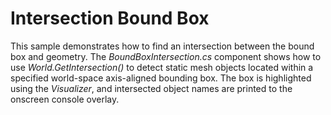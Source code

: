 # Intersection Bound Box

This sample demonstrates how to find an intersection between the bound box and geometry.
The *BoundBoxIntersection.cs* component shows how to use *World.GetIntersection()* to detect static mesh objects located within a specified world-space axis-aligned bounding box. The box is highlighted using the *Visualizer*, and intersected object names are printed to the onscreen console overlay.
